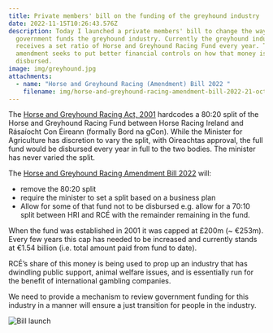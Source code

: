 ```yaml
---
title: Private members' bill on the funding of the greyhound industry
date: 2022-11-15T10:26:43.576Z
description: Today I launched a private members' bill to change the way the
  government funds the greyhound industry. Currently the greyhound industry
  receives a set ratio of Horse and Greyhound Racing Fund every year. This
  amendment seeks to put better financial controls on how that money is
  disbursed.
image: img/greyhound.jpg
attachments:
  - name: "Horse and Greyhound Racing (Amendment) Bill 2022 "
    filename: img/horse-and-greyhound-racing-amendment-bill-2022-21-oct-2022-v1.pdf
---
```

The [Horse and Greyhound Racing Act, 2001](https://www.irishstatutebook.ie/eli/2001/act/20/enacted/en/html) hardcodes a 80:20 split of the Horse and Greyhound Racing Fund between Horse Racing Ireland and Rásaíocht Con Éireann (formally Bord na gCon).  While the Minister for Agriculture has discretion to vary the split, with Oireachtas approval, the full fund would be disbursed every year in full to the two bodies. The minister has never varied the split.

The [Horse and Greyhound Racing Amendment Bill 2022](/img/horse-and-greyhound-racing-amendment-bill-2022-21-oct-2022-v1.pdf) will:

* remove the 80:20 split
* require the minister to set a split based on a business plan
* Allow for some of that fund not to be disbursed e.g. allow for a 70:10 split between HRI and RCÉ with the remainder remaining in the fund.

When the fund was established in 2001 it was capped at £200m (~ €253m). Every few years this cap has needed to be increased and currently stands at €1.54 billion (i.e. total amount paid from fund to date).

RCÉ’s share of this money is being used to prop up an industry that has dwindling public support, animal welfare issues, and is essentially run for the benefit of international gambling companies.

We need to provide a mechanism to review government funding for this industry in a manner will ensure a just transition for people in the industry.

![Bill launch](/img/pxl_20221115_111312333.mp.jpg "Bill launch")